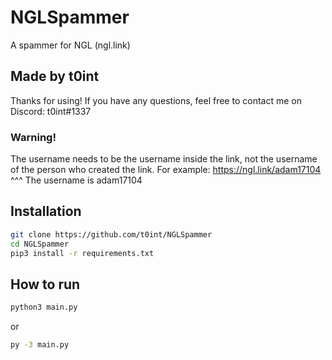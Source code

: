 # NGLSpammer
A spammer for NGL (ngl.link)

## Made by t0int
Thanks for using! If you have any questions, feel free to contact me on Discord: t0int#1337

### Warning!
The username needs to be the username inside the link, not the username of the person who created the link.
For example:
https://ngl.link/adam17104
                          ^^^
The username is adam17104

## Installation
```bash
git clone https://github.com/t0int/NGLSpammer
cd NGLSpammer
pip3 install -r requirements.txt
```

## How to run
```bash
python3 main.py
```
or
```bash
py -3 main.py
```

